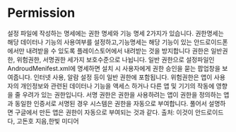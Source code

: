 # Permission
설정 파일에 작성하는 명세에는 권한 명세와 기능 명세 2가지가 있습니다.
권한명세는 해당 데이터나 기능의 사용여부를 설정하고,기능명세는 해당 기능이 있는 안드로이드폰에서만 내려받을 수 있도록 플레이스토어에서 내려받는 것을 방지합니다
권한은 일반권한, 위험권한, 서명권한 세가지 보호수준으로 나뉩니다.
일반 권한으로 설정파일인 AndroudMenifest.xml에 명세하면 설치 시 사용자에게 권한 승인을 묻는 팝업창을 보여줍니다. 인터넷 사용, 알람 설정 등이 일반 권한에 포함됩니다.
위험권한은 앱이 사용자의 개인정보와 관련된 데이터나 기능을 액세스 하거나 다른 앱 및 기기의 작동에 영향을 줄 우려가 있는 권한입니다.
서명 권한은 권한을 사용하려는 앱이 권한을 정의하는 앱과 동일한 인증서로 서명된 경우 시스템은 권한을 자동으로 부여합니다.
풀어서 설명하면 구글에서 만든 앱은 권한이 자동으로 부여되는 것과 같다. 
출처: 이것이 안드로이드다, 고돈호 지음,한빛 미디어
